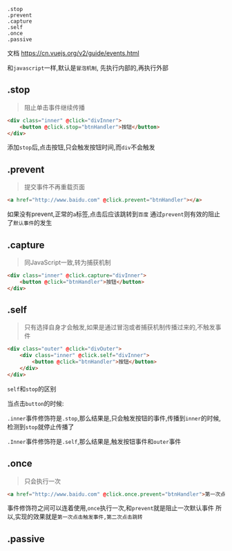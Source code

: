 ```
.stop
.prevent
.capture
.self
.once
.passive
```

文档
https://cn.vuejs.org/v2/guide/events.html

和`javascript`一样,默认是`冒泡机制`, 先执行内部的,再执行外部

## .stop
> 阻止单击事件继续传播
```html
<div class="inner" @click="divInner">
    <button @click.stop="btnHandler">按钮</button>
</div>
```
添加`stop`后,点击按钮,只会触发按钮时间,而`div`不会触发

## .prevent
> 提交事件不再重载页面
```html
<a href="http://www.baidu.com" @click.prevent="btnHandler"></a>
```
如果没有prevent,正常的`a`标签,点击后应该跳转到`百度`
通过`prevent`则有效的阻止了`默认事件`的发生

## .capture
> 同JavaScript一致,转为捕获机制
```html
<div class="inner" @click.capture="divInner">
    <button @click="btnHandler">按钮</button>
</div>
```

## .self
> 只有选择自身才会触发,如果是通过冒泡或者捕获机制传播过来的,不触发事件
```html
<div class="outer" @click="divOuter">
    <div class="inner" @click.self="divInner">
        <button @click="btnHandler">按钮</button>
    </div>
</div>
```

`self`和`stop`的区别

当点击`button`的时候:

`.inner`事件修饰符是`.stop`,那么结果是,只会触发按钮的事件,传播到`inner`的时候,检测到`stop`就停止传播了

`.Inner`事件修饰符是`.self`,那么结果是,触发按钮事件和`outer`事件


## .once
> 只会执行一次
```html
<a href="http://www.baidu.com" @click.once.prevent="btnHandler">第一次点击触发事件,第二次点击跳转</a>
```
事件修饰符之间可以连着使用,`once`执行一次,和`prevent`就是阻止一次默认事件
所以,实现的效果就是`第一次点击触发事件,第二次点击跳转`

## .passive
